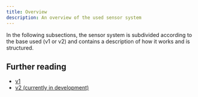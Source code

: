 ```yaml
---
title: Overview
description: An overview of the used sensor system
---
```


In the following subsections, the sensor system is subdivided according to the base used (v1 or v2) and contains a description of how it works and is structured.

## Further reading

- [v1](../v1/overview)
- [v2 (currently in development)](../v2/overview)
